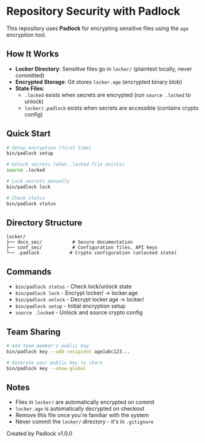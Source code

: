 # Repository Security with Padlock

This repository uses **Padlock** for encrypting sensitive files using the `age` encryption tool.

## How It Works

- **Locker Directory**: Sensitive files go in `locker/` (plaintext locally, never committed)
- **Encrypted Storage**: Git stores `locker.age` (encrypted binary blob)
- **State Files**: 
  - `.locked` exists when secrets are encrypted (run `source .locked` to unlock)
  - `locker/.padlock` exists when secrets are accessible (contains crypto config)

## Quick Start

```bash
# Setup encryption (first time)
bin/padlock setup

# Unlock secrets (when .locked file exists)
source .locked

# Lock secrets manually
bin/padlock lock

# Check status
bin/padlock status
```

## Directory Structure

```
locker/
├── docs_sec/           # Secure documentation
├── conf_sec/           # Configuration files, API keys
└── .padlock           # Crypto configuration (unlocked state)
```

## Commands

- `bin/padlock status` - Check lock/unlock state
- `bin/padlock lock` - Encrypt locker/ → locker.age
- `bin/padlock unlock` - Decrypt locker.age → locker/
- `bin/padlock setup` - Initial encryption setup
- `source .locked` - Unlock and source crypto config

## Team Sharing

```bash
# Add team member's public key
bin/padlock key --add-recipient age1abc123...

# Generate your public key to share
bin/padlock key --show-global
```

## Notes

- Files in `locker/` are automatically encrypted on commit
- `locker.age` is automatically decrypted on checkout
- Remove this file once you're familiar with the system
- Never commit the `locker/` directory - it's in `.gitignore`

Created by Padlock v1.0.0

